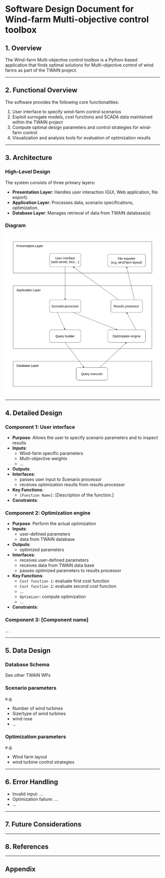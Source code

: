 # Software Design Document for Wind-farm Multi-objective control toolbox

## 1. Overview
The Wind-farm Multi-objective control toolbox is a Python-based application that finds optimal solutions for Multi-objective control of wind farms as part of the TWAIN project.

---

## 2. Functional Overview
The software provides the following core functionalities:
1. User interface to specify wind-farm control scenarios
2. Exploit surrogate models, cost functions and SCADA data maintained within the TWAIN project
3. Compute optimal design parameters and control strategies for wind-farm control
4. Visualization and analysis tools for evaluation of optimization results

---

## 3. Architecture
### High-Level Design
The system consists of three primary layers:
- **Presentation Layer**: Handles user interaction (GUI, Web application, file export).
- **Application Layer**: Processes data, scenario specifications, optimization.
- **Database Layer**: Manages retrieval of data from TWAIN database(s)

### Diagram
![](architecture_layers.png "Layered software architecture")

---

## 4. Detailed Design
### Component 1: User interface
- **Purpose**: Allows the user to specify scenario parameters and to inspect results
- **Inputs**:
    - Wind-farm specific parameters
    - Multi-objective weights
    - ...
- **Outputs**:
- **Interfaces**:
    - passes user input to Scenario processor
    - receives optimization results from results processor
- **Key Functions**:
  - `[Function Name]`: [Description of the function.]
- **Constraints**:

### Component 2: Optimization engine
- **Purpose**: Perform the actual optimization
- **Inputs**:
    - user-defined parameters
    - data from TWAIN database
- **Outputs**:
    - optimized parameters
- **Interfaces**:
    - receives user-defined parameters
    - receives data from TWAIN data base
    - passes optimized parameters to results processor
- **Key Functions**:
  - `Cost function 1`: evaluate first cost function
  - `Cost function 2`: evaluate second cost function
  - ...
  - `Optimizer`: compute optimization
  - ...
- **Constraints**:

### Component 3: [Component name]
...

---


## 5. Data Design
### Database Schema
See other TWAIN WPs

### Scenario parameters
e.g.
- Number of wind turbines
- Size/type of wind turbines
- wind rose
- ...
### Optimization parameters
e.g.
- Wind farm layout
- wind turbine control strategies
---

## 6. Error Handling
- Invalid input: ...
- Optimization failure: ...
- ...

---

## 7. Future Considerations

---

## 8. References

---

## Appendix

